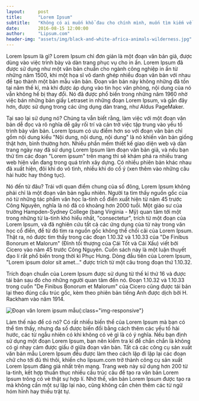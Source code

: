 ```yaml
---
layout:     post
title:      "Lorem Ipsum"
subtitle:   "Không có ai muốn khổ đau cho chính mình, muốn tìm kiếm về nó và muốn có nó, bởi vì nó là sự đau khổ..."
date:       2016-08-15 12:00:00
author:     "Lipsum.com"
header-img: "assets/img/black-and-white-africa-animals-wilderness.jpg"
---
```


Lorem Ipsum là gì?
Lorem Ipsum chỉ đơn giản là một đoạn văn bản giả, được dùng vào việc trình bày và dàn trang phục vụ cho in ấn. Lorem Ipsum đã được sử dụng như một văn bản chuẩn cho ngành công nghiệp in ấn từ những năm 1500, khi một họa sĩ vô danh ghép nhiều đoạn văn bản với nhau để tạo thành một bản mẫu văn bản. Đoạn văn bản này không những đã tồn tại năm thế kỉ, mà khi được áp dụng vào tin học văn phòng, nội dung của nó vẫn không hề bị thay đổi. Nó đã được phổ biến trong những năm 1960 nhờ việc bán những bản giấy Letraset in những đoạn Lorem Ipsum, và gần đây hơn, được sử dụng trong các ứng dụng dàn trang, như Aldus PageMaker.

Tại sao lại sử dụng nó?
Chúng ta vẫn biết rằng, làm việc với một đoạn văn bản dễ đọc và rõ nghĩa dễ gây rối trí và cản trở việc tập trung vào yếu tố trình bày văn bản. Lorem Ipsum có ưu điểm hơn so với đoạn văn bản chỉ gồm nội dung kiểu "Nội dung, nội dung, nội dung" là nó khiến văn bản giống thật hơn, bình thường hơn. Nhiều phần mềm thiết kế giao diện web và dàn trang ngày nay đã sử dụng Lorem Ipsum làm đoạn văn bản giả, và nếu bạn thử tìm các đoạn "Lorem ipsum" trên mạng thì sẽ khám phá ra nhiều trang web hiện vẫn đang trong quá trình xây dựng. Có nhiều phiên bản khác nhau đã xuất hiện, đôi khi do vô tình, nhiều khi do cố ý (xen thêm vào những câu hài hước hay thông tục).


Nó đến từ đâu?
Trái với quan điểm chung của số đông, Lorem Ipsum không phải chỉ là một đoạn văn bản ngẫu nhiên. Người ta tìm thấy nguồn gốc của nó từ những tác phẩm văn học la-tinh cổ điển xuất hiện từ năm 45 trước Công Nguyên, nghĩa là nó đã có khoảng hơn 2000 tuổi. Một giáo sư của trường Hampden-Sydney College (bang Virginia - Mỹ) quan tâm tới một trong những từ la-tinh khó hiểu nhất, "consectetur", trích từ một đoạn của Lorem Ipsum, và đã nghiên cứu tất cả các ứng dụng của từ này trong văn học cổ điển, để từ đó tìm ra nguồn gốc không thể chối cãi của Lorem Ipsum. Thật ra, nó được tìm thấy trong các đoạn 1.10.32 và 1.10.33 của "De Finibus Bonorum et Malorum" (Đỉnh tối thượng của Cái Tốt và Cái Xấu) viết bởi Cicero vào năm 45 trước Công Nguyên. Cuốn sách này là một luận thuyết đạo lí rất phổ biến trong thời kì Phục Hưng. Dòng đầu tiên của Lorem Ipsum, "Lorem ipsum dolor sit amet..." được trích từ một câu trong đoạn thứ 1.10.32.

Trích đoạn chuẩn của Lorem Ipsum được sử dụng từ thế kỉ thứ 16 và được tái bản sau đó cho những người quan tâm đến nó. Đoạn 1.10.32 và 1.10.33 trong cuốn "De Finibus Bonorum et Malorum" của Cicero cũng được tái bản lại theo đúng cấu trúc gốc, kèm theo phiên bản tiếng Anh được dịch bởi H. Rackham vào năm 1914.

![Đoạn văn lorem ipsum mẫu]({{site.url}}/assets/img/Lorem-Ipsum.jpg){:class="img-responsive"}

Làm thế nào để có nó?
Có rất nhiều biến thể của Lorem Ipsum mà bạn có thể tìm thấy, nhưng đa số được biến đổi bằng cách thêm các yếu tố hài hước, các từ ngẫu nhiên có khi không có vẻ gì là có ý nghĩa. Nếu bạn định sử dụng một đoạn Lorem Ipsum, bạn nên kiểm tra kĩ để chắn chắn là không có gì nhạy cảm được giấu ở giữa đoạn văn bản. Tất cả các công cụ sản xuất văn bản mẫu Lorem Ipsum đều được làm theo cách lặp đi lặp lại các đoạn chữ cho tới đủ thì thôi, khiến cho lipsum.com trở thành công cụ sản xuất Lorem Ipsum đáng giá nhất trên mạng. Trang web này sử dụng hơn 200 từ la-tinh, kết hợp thuần thục nhiều cấu trúc câu để tạo ra văn bản Lorem Ipsum trông có vẻ thật sự hợp lí. Nhờ thế, văn bản Lorem Ipsum được tạo ra mà không cần một sự lặp lại nào, cũng không cần chèn thêm các từ ngữ hóm hỉnh hay thiếu trật tự.
